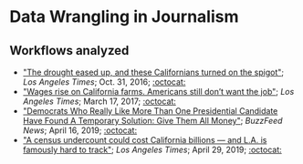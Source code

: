 # Data Wrangling in Journalism

## Workflows analyzed

* ["The drought eased up, and these Californians turned on the spigot"](https://www.latimes.com/local/lanow/la-me-ln-water-conservation-backslide-20161018-snap-htmlstory.html); *Los Angeles Times*; Oct. 31, 2016; [:octocat:](https://github.com/datadesk/california-ccscore-analysis)
* ["Wages rise on California farms. Americans still don’t want the job"](http://www.latimes.com/projects/la-fi-farms-immigration); *Los Angeles Times*; March 17, 2017; [:octocat:](https://github.com/datadesk/california-crop-production-wages-analysis)
* ["Democrats Who Really Like More Than One Presidential Candidate Have Found A Temporary Solution: Give Them All Money"](https://www.buzzfeednews.com/article/tariniparti/democratic-donors-2020-candidates); *BuzzFeed News*; April 16, 2019; [:octocat:](https://github.com/buzzfeednews/2019-04-democratic-candidate-codonors)
* ["A census undercount could cost California billions — and L.A. is famously hard to track"](https://www.latimes.com/local/lanow/la-me-la-county-census-hard-to-count-20190429-htmlstory.html); *Los Angeles Times*; April 29, 2019; [:octocat:](https://github.com/datadesk/census-hard-to-map-analysis)
